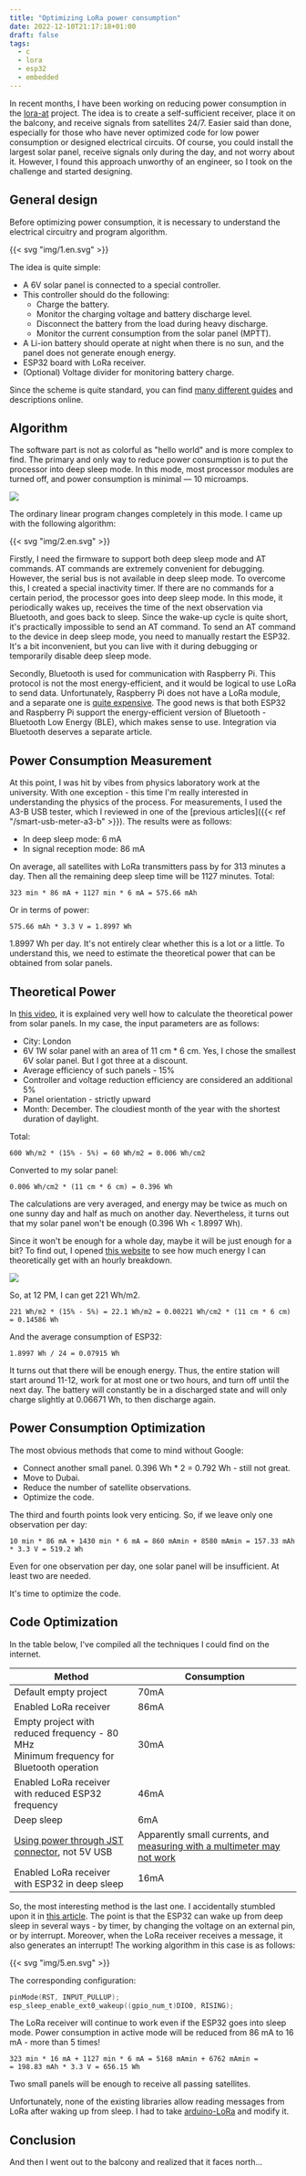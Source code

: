 ```yaml
---
title: "Optimizing LoRa power consumption"
date: 2022-12-10T21:17:18+01:00
draft: false
tags:
  - c
  - lora
  - esp32
  - embedded
---
```

In recent months, I have been working on reducing power consumption in the [lora-at](https://github.com/dernasherbrezon/lora-at) project. The idea is to create a self-sufficient receiver, place it on the balcony, and receive signals from satellites 24/7. Easier said than done, especially for those who have never optimized code for low power consumption or designed electrical circuits. Of course, you could install the largest solar panel, receive signals only during the day, and not worry about it. However, I found this approach unworthy of an engineer, so I took on the challenge and started designing.

## General design

Before optimizing power consumption, it is necessary to understand the electrical circuitry and program algorithm.

{{< svg "img/1.en.svg" >}}

The idea is quite simple:

* A 6V solar panel is connected to a special controller.
* This controller should do the following:
  * Charge the battery.
  * Monitor the charging voltage and battery discharge level.
  * Disconnect the battery from the load during heavy discharge.
  * Monitor the current consumption from the solar panel (MPTT).
* A Li-ion battery should operate at night when there is no sun, and the panel does not generate enough energy.
* ESP32 board with LoRa receiver.
* (Optional) Voltage divider for monitoring battery charge.

Since the scheme is quite standard, you can find [many different guides](https://www.youtube.com/watch?v=WdP4nVQX-j0) and descriptions online.

## Algorithm

The software part is not as colorful as "hello world" and is more complex to find. The primary and only way to reduce power consumption is to put the processor into deep sleep mode. In this mode, most processor modules are turned off, and power consumption is minimal — 10 microamps.

![](img/4.png)

The ordinary linear program changes completely in this mode. I came up with the following algorithm:

{{< svg "img/2.en.svg" >}}

Firstly, I need the firmware to support both deep sleep mode and AT commands. AT commands are extremely convenient for debugging. However, the serial bus is not available in deep sleep mode. To overcome this, I created a special inactivity timer. If there are no commands for a certain period, the processor goes into deep sleep mode. In this mode, it periodically wakes up, receives the time of the next observation via Bluetooth, and goes back to sleep. Since the wake-up cycle is quite short, it's practically impossible to send an AT command. To send an AT command to the device in deep sleep mode, you need to manually restart the ESP32. It's a bit inconvenient, but you can live with it during debugging or temporarily disable deep sleep mode.

Secondly, Bluetooth is used for communication with Raspberry Pi. This protocol is not the most energy-efficient, and it would be logical to use LoRa to send data. Unfortunately, Raspberry Pi does not have a LoRa module, and a separate one is [quite expensive](https://thepihut.com/products/sx1262-lora-hat-for-raspberry-pi-868mhz-for-europe-asia-africa). The good news is that both ESP32 and Raspberry Pi support the energy-efficient version of Bluetooth - Bluetooth Low Energy (BLE), which makes sense to use. Integration via Bluetooth deserves a separate article.

## Power Consumption Measurement

At this point, I was hit by vibes from physics laboratory work at the university. With one exception - this time I'm really interested in understanding the physics of the process. For measurements, I used the A3-B USB tester, which I reviewed in one of the [previous articles]({{< ref "/smart-usb-meter-a3-b" >}}). The results were as follows:

* In deep sleep mode: 6 mA
* In signal reception mode: 86 mA

On average, all satellites with LoRa transmitters pass by for 313 minutes a day. Then all the remaining deep sleep time will be 1127 minutes. Total:

```
323 min * 86 mA + 1127 min * 6 mA = 575.66 mAh
```

Or in terms of power:

```
575.66 mAh * 3.3 V = 1.8997 Wh
```

1.8997 Wh per day. It's not entirely clear whether this is a lot or a little. To understand this, we need to estimate the theoretical power that can be obtained from solar panels.

## Theoretical Power

In [this video](https://www.youtube.com/watch?v=WdP4nVQX-j0), it is explained very well how to calculate the theoretical power from solar panels. In my case, the input parameters are as follows:

* City: London
* 6V 1W solar panel with an area of 11 cm * 6 cm. Yes, I chose the smallest 6V solar panel. But I got three at a discount.
* Average efficiency of such panels - 15%
* Controller and voltage reduction efficiency are considered an additional 5%
* Panel orientation - strictly upward
* Month: December. The cloudiest month of the year with the shortest duration of daylight.

Total:

```
600 Wh/m2 * (15% - 5%) = 60 Wh/m2 = 0.006 Wh/cm2
```

Converted to my solar panel:

```
0.006 Wh/cm2 * (11 cm * 6 cm) = 0.396 Wh
```

The calculations are very averaged, and energy may be twice as much on one sunny day and half as much on another day. Nevertheless, it turns out that my solar panel won't be enough (0.396 Wh < 1.8997 Wh).

Since it won't be enough for a whole day, maybe it will be just enough for a bit? To find out, I opened [this website](https://en.tutiempo.net/solar-radiation/london.html) to see how much energy I can theoretically get with an hourly breakdown.

![](img/3.png)

So, at 12 PM, I can get 221 Wh/m2.

```
221 Wh/m2 * (15% - 5%) = 22.1 Wh/m2 = 0.00221 Wh/cm2 * (11 cm * 6 cm) = 0.14586 Wh
```

And the average consumption of ESP32:

```
1.8997 Wh / 24 = 0.07915 Wh
```

It turns out that there will be enough energy. Thus, the entire station will start around 11-12, work for at most one or two hours, and turn off until the next day. The battery will constantly be in a discharged state and will only charge slightly at 0.06671 Wh, to then discharge again.

## Power Consumption Optimization

The most obvious methods that come to mind without Google:

* Connect another small panel. 0.396 Wh * 2 = 0.792 Wh - still not great.
* Move to Dubai.
* Reduce the number of satellite observations.
* Optimize the code.

The third and fourth points look very enticing. So, if we leave only one observation per day:

```
10 min * 86 mA + 1430 min * 6 mA = 860 mAmin + 8580 mAmin = 157.33 mAh * 3.3 V = 519.2 Wh
```

Even for one observation per day, one solar panel will be insufficient. At least two are needed.

It's time to optimize the code.

## Code Optimization

In the table below, I've compiled all the techniques I could find on the internet.

<table>
	<thead>
		<tr>
			<th>Method</th>
			<th>Consumption</th>
		</tr>
	</thead>
	<tbody>
		<tr>
			<td>Default empty project</td>
			<td>70mA</td>
		</tr>
		<tr>
			<td>Enabled LoRa receiver</td>
			<td>86mA</td>
		</tr>
		<tr>
			<td>Empty project with reduced frequency - 80 MHz<br/>Minimum frequency for Bluetooth operation</td>
			<td>30mA</td>
		</tr>
		<tr>
			<td>Enabled LoRa receiver with reduced ESP32 frequency</td>
			<td>46mA</td>
		</tr>
		<tr>
			<td>Deep sleep</td>
			<td>6mA</td>
		</tr>
		<tr>
			<td><a href="https://github.com/Heltec-Aaron-Lee/WiFi_Kit_series/issues/6#issuecomment-403254130">Using power through JST connector</a>, not 5V USB</td>
			<td>Apparently small currents, and  <a href="https://www.youtube.com/watch?v=LUB8RWzzLWc">measuring with a multimeter may not work</a></td>
		</tr>
		<tr>
			<td>Enabled LoRa receiver with ESP32 in deep sleep</td>
			<td>16mA</td>
		</tr>
	</tbody>
</table>

So, the most interesting method is the last one. I accidentally stumbled upon it in [this article](https://learn.circuit.rocks/esp32-lora-gateway-battery-optimized). The point is that the ESP32 can wake up from deep sleep in several ways - by timer, by changing the voltage on an external pin, or by interrupt. Moreover, when the LoRa receiver receives a message, it also generates an interrupt! The working algorithm in this case is as follows:

{{< svg "img/5.en.svg" >}}

The corresponding configuration:

```c
pinMode(RST, INPUT_PULLUP);
esp_sleep_enable_ext0_wakeup((gpio_num_t)DIO0, RISING);
```

The LoRa receiver will continue to work even if the ESP32 goes into sleep mode. Power consumption in active mode will be reduced from 86 mA to 16 mA - more than 5 times!

```
323 min * 16 mA + 1127 min * 6 mA = 5168 mAmin + 6762 mAmin =
= 198.83 mAh * 3.3 V = 656.15 Wh
```

Two small panels will be enough to receive all passing satellites.

Unfortunately, none of the existing libraries allow reading messages from LoRa after waking up from sleep. I had to take [arduino-LoRa](https://github.com/sandeepmistry/arduino-LoRa) and modify it.

## Conclusion

And then I went out to the balcony and realized that it faces north...
